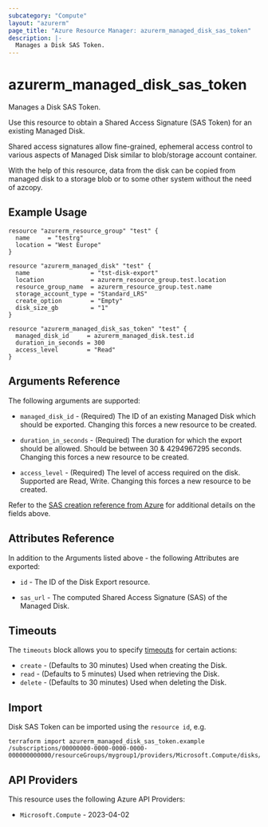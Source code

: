 ```yaml
---
subcategory: "Compute"
layout: "azurerm"
page_title: "Azure Resource Manager: azurerm_managed_disk_sas_token"
description: |-
  Manages a Disk SAS Token.
---
```


# azurerm_managed_disk_sas_token

Manages a Disk SAS Token.

Use this resource to obtain a Shared Access Signature (SAS Token) for an existing Managed Disk.

Shared access signatures allow fine-grained, ephemeral access control to various aspects of Managed Disk similar to blob/storage account container.

With the help of this resource, data from the disk can be copied from managed disk to a storage blob or to some other system without the need of azcopy.

## Example Usage

```hcl
resource "azurerm_resource_group" "test" {
  name     = "testrg"
  location = "West Europe"
}

resource "azurerm_managed_disk" "test" {
  name                 = "tst-disk-export"
  location             = azurerm_resource_group.test.location
  resource_group_name  = azurerm_resource_group.test.name
  storage_account_type = "Standard_LRS"
  create_option        = "Empty"
  disk_size_gb         = "1"
}

resource "azurerm_managed_disk_sas_token" "test" {
  managed_disk_id     = azurerm_managed_disk.test.id
  duration_in_seconds = 300
  access_level        = "Read"
}
```

## Arguments Reference

The following arguments are supported:

* `managed_disk_id` - (Required) The ID of an existing Managed Disk which should be exported. Changing this forces a new resource to be created.

* `duration_in_seconds` - (Required) The duration for which the export should be allowed. Should be between 30 & 4294967295 seconds. Changing this forces a new resource to be created.

* `access_level` - (Required) The level of access required on the disk. Supported are Read, Write. Changing this forces a new resource to be created.

Refer to the [SAS creation reference from Azure](https://docs.microsoft.com/rest/api/compute/disks/grant-access)
for additional details on the fields above.

## Attributes Reference

In addition to the Arguments listed above - the following Attributes are exported:

* `id` - The ID of the Disk Export resource.

* `sas_url` - The computed Shared Access Signature (SAS) of the Managed Disk.

## Timeouts

The `timeouts` block allows you to specify [timeouts](https://developer.hashicorp.com/terraform/language/resources/configure#define-operation-timeouts) for certain actions:

* `create` - (Defaults to 30 minutes) Used when creating the Disk.
* `read` - (Defaults to 5 minutes) Used when retrieving the Disk.
* `delete` - (Defaults to 30 minutes) Used when deleting the Disk.

## Import

Disk SAS Token can be imported using the `resource id`, e.g.

```shell
terraform import azurerm_managed_disk_sas_token.example /subscriptions/00000000-0000-0000-0000-000000000000/resourceGroups/mygroup1/providers/Microsoft.Compute/disks/manageddisk1
```

## API Providers
<!-- This section is generated, changes will be overwritten -->
This resource uses the following Azure API Providers:

* `Microsoft.Compute` - 2023-04-02
